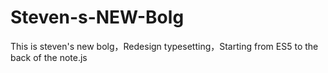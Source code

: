 # Steven-s-NEW-Bolg
This is steven's new bolg，Redesign typesetting，Starting from ES5 to the back of the note.js

